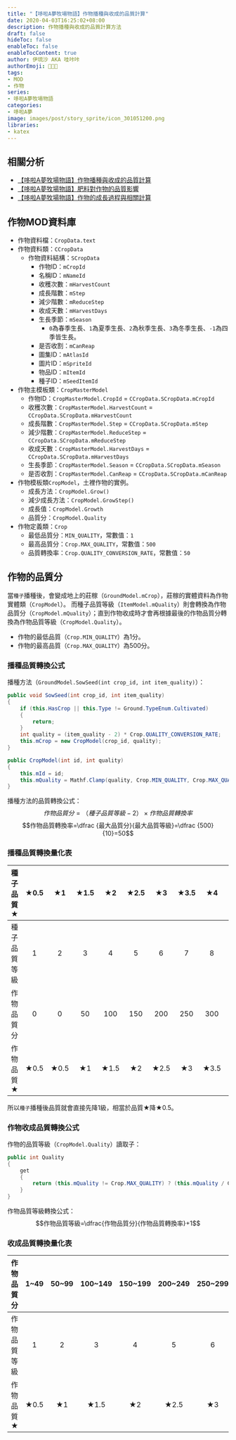 ```yaml
---
title: "【哆啦A夢牧場物語】作物播種與收成的品質計算"
date: 2020-04-03T16:25:02+08:00
description: 作物播種與收成的品質計算方法
draft: false
hideToc: false
enableToc: false
enableTocContent: true
author: 伊琉沙 AKA 哇咔咔
authorEmoji: 👩🏿‍🚀
tags: 
- MOD
- 作物
series:
- 哆啦A夢牧場物語
categories:
- 哆啦A夢
image: images/post/story_sprite/icon_301051200.png
libraries:
- katex
---
```

## 相關分析
+ [【哆啦A夢牧場物語】作物播種與收成的品質計算](../doraemon-story-crop-part1)
+ [【哆啦A夢牧場物語】肥料對作物的品質影響](../doraemon-story-crop-part2)
+ [【哆啦A夢牧場物語】作物的成長過程與相關計算](../doraemon-story-crop-part3)

## 作物MOD資料庫
+ 作物資料檔：`CropData.text`
+ 作物資料類：`CCropData`
    + 作物資料結構：`SCropData`
        + 作物ID：`mCropId`
        + 名稱ID：`mNameId`
        + 收穫次數：`mHarvestCount`
        + 成長階數：`mStep`
        + 減少階數：`mReduceStep`
        + 收成天數：`mHarvestDays`
        + 生長季節：`mSeason`
            + `0`為春季生長、`1`為夏季生長、`2`為秋季生長、`3`為冬季生長、`-1`為四季皆生長。
        + 是否收割：`mCanReap`
        + 圖集ID：`mAtlasId`
        + 圖片ID：`mSpriteId`
        + 物品ID：`mItemId`
        + 種子ID：`mSeedItemId`
+ 作物主模板類：`CropMasterModel`
    + 作物ID：`CropMasterModel.CropId` = `CCropData.SCropData.mCropId`
    + 收穫次數：`CropMasterModel.HarvestCount` = `CCropData.SCropData.mHarvestCount`
    + 成長階數：`CropMasterModel.Step` = `CCropData.SCropData.mStep`
    + 減少階數：`CropMasterModel.ReduceStep` = `CCropData.SCropData.mReduceStep`
    + 收成天數：`CropMasterModel.HarvestDays` = `CCropData.SCropData.mHarvestDays`
    + 生長季節：`CropMasterModel.Season` = `CCropData.SCropData.mSeason`
    + 是否收割：`CropMasterModel.CanReap` = `CCropData.SCropData.mCanReap`
+ 作物模板類`CropModel`，土裡作物的實例。
    + 成長方法：`CropModel.Grow()`
    + 減少成長方法：`CropModel.GrowStep()`
    + 成長值：`CropModel.Growth`
    + 品質分：`CropModel.Quality`
+ 作物定義類：`Crop`
    + 最低品質分：`MIN_QUALITY`，常數值：`1`
    + 最高品質分：`Crop.MAX_QUALITY`，常數值：`500`
    + 品質轉換率：`Crop.QUALITY_CONVERSION_RATE`，常數值：`50`

## 作物的品質分
當`種子`播種後，會變成地上的莊稼（`GroundModel.mCrop`），莊稼的實體資料為作物實體類（`CropModel`）。
而種子品質等級（`ItemModel.mQuality`）則會轉換為作物品質分（`CropModel.mQuality`）；直到作物收成時才會再根據最後的作物品質分轉換為作物品質等級（`CropModel.Quality`）。
+ 作物的最低品質（`Crop.MIN_QUALITY`）為1分。
+ 作物的最高品質（`Crop.MAX_QUALITY`）為500分。
### 播種品質轉換公式
播種方法（`GroundModel.SowSeed(int crop_id, int item_quality)`）：
```C#
public void SowSeed(int crop_id, int item_quality)
{
	if (this.HasCrop || this.Type != Ground.TypeEnum.Cultivated)
	{
		return;
	}
	int quality = (item_quality - 2) * Crop.QUALITY_CONVERSION_RATE;
	this.mCrop = new CropModel(crop_id, quality);
}
```
```C#
public CropModel(int id, int quality)
{
    this.mId = id;
    this.mQuality = Mathf.Clamp(quality, Crop.MIN_QUALITY, Crop.MAX_QUALITY);
}
```
播種方法的品質轉換公式：
$$作物品質分=（種子品質等級-2）\times{作物品質轉換率}$$
$$作物品質轉換率=\dfrac {最大品質分}{最大品質等級}=\dfrac {500}{10}=50$$
### 播種品質轉換量化表
| **種子品質★** | **★0.5** | **★1** | **★1.5** | **★2** | **★2.5** | **★3** | **★3.5** | **★4** | **★4.5** | **★5** |
|:---:|:---:|:---:|:---:|:---:|:---:|:---:|:---:|:---:|:---:|:---:|
| 種子品質等級 | 1 | 2 | 3 | 4 | 5 | 6 | 7 | 8 | 9 | 10 |
| 作物品質分 | 0 | 0 | 50 | 100 | 150 | 200 | 250 | 300 | 350 | 400 |
| 作物品質★ | ★0.5 | ★0.5 | ★1 | ★1.5 | ★2 | ★2.5 | ★3 | ★3.5 | ★4 | ★4.5 |

所以`種子`播種後品質就會直接先降1級，相當於品質★降★0.5。

### 作物收成品質轉換公式
作物的品質等級（`CropModel.Quality`）讀取子：
```C#
public int Quality
{
    get
    {
        return (this.mQuality != Crop.MAX_QUALITY) ? (this.mQuality / Crop.QUALITY_CONVERSION_RATE + 1) : Item.MAX_QUALITY;
    }
}
```
作物品質等級轉換公式：
$$作物品質等級=\dfrac{作物品質分}{作物品質轉換率}+1$$
### 收成品質轉換量化表
| **作物品質分** | **1~49** | **50~99** | **100~149** | **150~199** | **200~249** | **250~299** | **300~349** | **350~399** | **400~449** | **450~500** |
|:---:|:---:|:---:|:---:|:---:|:---:|:---:|:---:|:---:|:---:|:---:|
| 作物品質等級 | 1 | 2 | 3 | 4 | 5 | 6 | 7 | 8 | 9 | 10 |
| 作物品質★ | ★0.5 | ★1 | ★1.5 | ★2 | ★2.5 | ★3 | ★3.5 | ★4 | ★4.5 | ★5 |